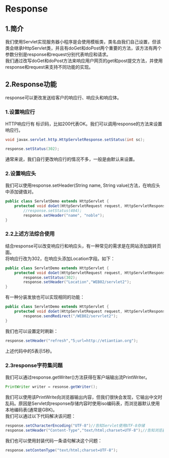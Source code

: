 # Response

## 1.简介
我们使用Servlet实现服务器小程序是会使用模板类，类名由我们自己设置，但该类会继承HttpServlet类，并且有doGet和doPost两个重要的方法，该方法有两个参数分别是response和request分别代表响应和请求。<br>
我们通过改写doGet和doPost方法来响应用户网页的get和post提交方法，并使用response和request来支持不同功能的实现。<br>

## 2.Response功能
response可以更改发送给客户的响应行、响应头和响应体。<br>

### 1.设置响应行
HTTP响应行有 标识码，比如200代表OK。我们可以调用response的方法来设置响应行。<br>
```java
void javax.servlet.http.HttpServletResponse.setStatus(int sc);

response.setStatus(302);
```
通常来说，我们自行更改响应行的情况不多，一般是由默认来设置。<br>

### 2.设置响应头
我们可以使用response.setHeader(String name, String value)方法，在响应头中添加键值对。<br>
```java
public class ServletDemo extends HttpServlet {
	protected void doGet(HttpServletRequest request, HttpServletResponse response) throws ServletException, IOException {
		//response.setStatus(404);
		response.setHeader("name", "noble");
}
```

### 2.2上述方法综合使用
结合response可以改变响应行和响应头，有一种常见的需求是在网站添加跳转页面。<br>
将响应行改为302，在响应头添加Location字段。如下：<br>

```java
public class ServletDemo extends HttpServlet {
	protected void doGet(HttpServletRequest request, HttpServletResponse response) throws ServletException, IOException {
		response.setStatus(302);
		response.setHeader("Location","WEB02/servlet2");
}
```

有一种分装发放也可以实现相同的功能：<br>
```java
public class ServletDemo extends HttpServlet {
	protected void doGet(HttpServletRequest request, HttpServletResponse response) throws ServletException, IOException {
		response.sendRedirect("/WEB02/servrlet2");
}
```

我们也可以设置定时刷新：<br>
```java
response.setHeader("refresh","5;url=http://etiantian.org");
```
上述代码中的5表示5秒。<br>

### 2.3response字符集问题
我们可以通过response.getWriter()方法获得在客户端输出流PrintWriter。<br>
```java
PrintWriter writer = resonse.getWriter();
```
我们可以使用该PrintWrite向浏览器输出内容，但我们很快会发现，它输出中文时乱码。原因是Servlet向response存储内容时使用iso编码表，而浏览器默认使用本地编码表(通常是GBK)。<br>
我们可以通过以下代码解决该问题：<br>
```java
response.setCharacterEncoding("UTF-8")//告知Servlet使用UTF-8存储
response.setHeader("Content-Type","text/html;charset=UTF-8");//告知浏览器使用UTF-8解析
```
我们也可以使用封装代码一条语句解决这个问题：<br>
```java
response.setContenType("text/html;charset=UTF-8");
```




















#
